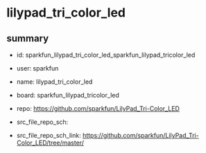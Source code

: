 # lilypad_tri_color_led
 
## summary 
* id: sparkfun_lilypad_tri_color_led_sparkfun_lilypad_tricolor_led
* user: sparkfun
* name: lilypad_tri_color_led
* board: sparkfun_lilypad_tricolor_led
* repo: https://github.com/sparkfun/LilyPad_Tri-Color_LED



* src_file_repo_sch: 
* src_file_repo_sch_link: https://github.com/sparkfun/LilyPad_Tri-Color_LED/tree/master/





